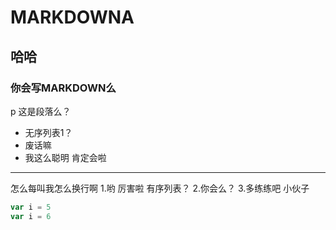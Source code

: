 # MARKDOWNA 
## 哈哈
### 你会写MARKDOWN么
p 这是段落么？
- 无序列表1？
- 废话嘛
- 我这么聪明 肯定会啦
---
怎么每叫我怎么换行啊
1.哟 厉害啦 有序列表？
2.你会么？
3.多练练吧 小伙子

``` javascript
var i = 5
var i = 6

```
